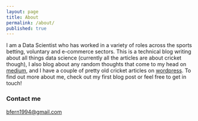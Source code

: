 ```yaml
---
layout: page
title: About
permalink: /about/
published: true
---
```


I am a Data Scientist who has worked in a variety of roles across the sports betting, voluntary and e-commerce sectors. This is a technical blog writing about all things data science (currently all the articles are about cricket though), I also blog about any random thoughts that come to my head on [medium](https://bfern1994.medium.com), and I have a couple of pretty old cricket articles on [wordpress](https://leftarmchinaman.wordpress.com/). To find out more about me, check out my first blog post or feel free to get in touch!

### Contact me

[bfern1994@gmail.com](mailto:bfern1994@gmail.com)
